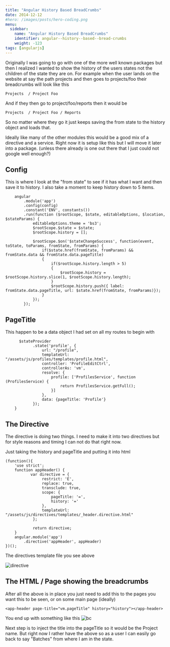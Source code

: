 ```yaml
---
title: "Angular History Based BreadCrumbs"
date: 2014-12-12
#hero: /images/posts/hero-coding.png
menu:
  sidebar:
    name: "Angular History Based BreadCrumbs"
    identifier: angular--history--based--bread-crumbs
    weight: -123
tags: [angularjs]
---
```


Originally I was going to go with one of the more well known packages but then I realized I wanted to show the history of the users states not the children of the state they are on. For example when the user lands on the website at say the path projects and then goes to projects/foo their breadcrumbs will look like this

~~~
Projects  / Project Foo
~~~

And if they then go to project/foo/reports then it would be 
 
~~~
Projects  / Project Foo / Reports
~~~

So no matter where they go it just keeps saving the from state to the history object and loads that. 

Ideally like many of the other modules this would be a good mix of a directive and a service. Right now it is setup like this but I will move it later into a package. (unless there already is one out there that I just could not google well enough?)

## Config

This is where I look at the "from state" to see if it has what I want and then save it to history. I also take a moment to keep history down to 5 items.
~~~
    angular
        .module('app')
        .config(config)
        .constant('ENV', constants())
        .run(function ($rootScope, $state, editableOptions, $location, $stateParams) {
            editableOptions.theme = 'bs3';
            $rootScope.$state = $state;
            $rootScope.history = [];

            $rootScope.$on('$stateChangeSuccess', function(event, toState, toParams, fromState, fromParams) {
                if($state.href(fromState, fromParams) && fromState.data && fromState.data.pageTitle)
                {
                    if($rootScope.history.length > 5)
                    {
                        $rootScope.history = $rootScope.history.slice(1, $rootScope.history.length);
                    }
                    $rootScope.history.push({ label: fromState.data.pageTitle, url: $state.href(fromState, fromParams)});
                }
            });
        });
~~~

## PageTitle

This happen to be a data object I had set on all my routes to begin with

~~~
      $stateProvider
            .state('profile', {
                url: "/profile",
                templateUrl: "/assets/js/profiles/templates/profile.html",
                controller: 'ProfileEditCtrl',
                controllerAs: 'vm',
                resolve: {
                    profile: ['ProfilesService', function (ProfilesService) {
                        return ProfilesService.getFull();
                    }]
                },
                data: {pageTitle: 'Profile'}
            });
    }
~~~

## The Directive

The directive is doing two things. I need to make it into two directives but for style reasons and timing I can not do that right now.

Just taking the history and pageTitle and putting it into html
~~~
(function(){
    'use strict';
    function appHeader() {
           var directive = {
                restrict: 'E',
                replace: true,
                transclude: true,
                scope: {
                    pageTitle: '=',
                    history: '='
                },
                templateUrl:   "/assets/js/directives/templates/_header.directive.html"
            };

            return directive;
    }
    angular.module('app')
        .directive('appHeader', appHeader)
})();
~~~

The directives template file you see above

![directive](https://dl.dropboxusercontent.com/s/vk5pmf52217e6ec/Screenshot%202014-12-11%2020.23.36.png?dl=0)

## The HTML / Page showing the breadcrumbs

After all the above is in place you just need to add this to the pages you want this to be seen, or on some main page (ideally)

~~~
<app-header page-title="vm.pageTitle" history="history"></app-header>
~~~

You end up with something like this
![bc](https://dl.dropboxusercontent.com/s/g1uac6y848mk6or/Screenshot%202014-12-11%2020.18.17.png?dl=0)

Next step is to inject the title into the pageTitle so it would be the Project name. But right now I rather have the above so as a user I can easily go back to say "Batches" from where I am in the state.